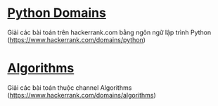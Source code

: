 # [Python Domains](/Python_domains/)

Giải các bài toán trên hackerrank.com bằng ngôn ngữ lập trình Python
(https://www.hackerrank.com/domains/python)

# [Algorithms](/Algorithms/)

Giải các bài toán thuộc channel Algorithms (https://www.hackerrank.com/domains/algorithms)


